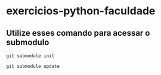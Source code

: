 # exercicios-python-faculdade

## Utilize esses comando para acessar o submodulo
```git submodule init```

```git submodule update```

